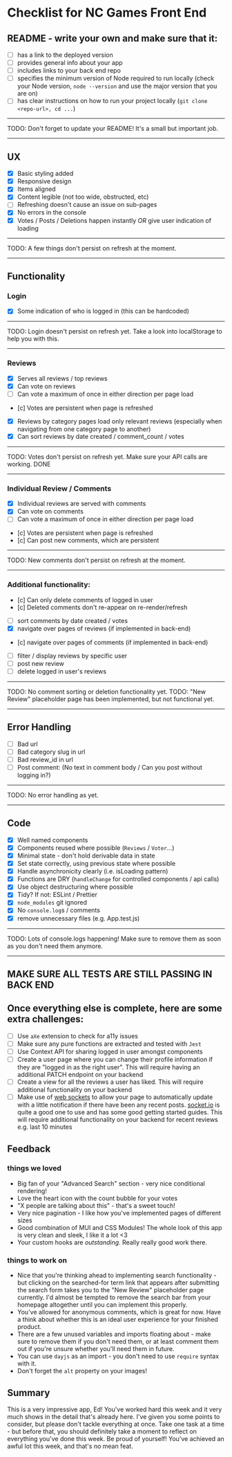 # Checklist for NC Games Front End

## README - write your own and make sure that it:

- [ ] has a link to the deployed version
- [ ] provides general info about your app
- [ ] includes links to your back end repo
- [ ] specifies the minimum version of Node required to run locally (check your Node version, `node --version` and use the major version that you are on)
- [ ] has clear instructions on how to run your project locally (`git clone <repo-url>, cd ...`)

---

TODO: Don't forget to update your README! It's a small but important job.

---

## UX

- [x] Basic styling added
- [x] Responsive design
- [x] Items aligned
- [x] Content legible (not too wide, obstructed, etc)
- [ ] Refreshing doesn't cause an issue on sub-pages
- [x] No errors in the console
- [x] Votes / Posts / Deletions happen instantly _OR_ give user indication of loading

---

TODO: A few things don't persist on refresh at the moment.

---

## Functionality

### Login

- [x] Some indication of who is logged in (this can be hardcoded)

---

TODO: Login doesn't persist on refresh yet. Take a look into localStorage to help you with this.

---

### Reviews

- [x] Serves all reviews / top reviews
- [x] Can vote on reviews
- [ ] Can vote a maximum of once in either direction per page load
- [c] Votes are persistent when page is refreshed
- [x] Reviews by category pages load only relevant reviews (especially when navigating from one category page to another)
- [x] Can sort reviews by date created / comment_count / votes

---

TODO: Votes don't persist on refresh yet. Make sure your API calls are working. DONE

---

### Individual Review / Comments

- [x] Individual reviews are served with comments
- [x] Can vote on comments
- [ ] Can vote a maximum of once in either direction per page load
- [c] Votes are persistent when page is refreshed
- [c] Can post new comments, which are persistent

---

TODO: New comments don't persist on refresh at the moment.

---

### Additional functionality:

- [c] Can only delete comments of logged in user
- [c] Deleted comments don't re-appear on re-render/refresh
- [ ] sort comments by date created / votes
- [x] navigate over pages of reviews (if implemented in back-end)
- [c] navigate over pages of comments (if implemented in back-end)
- [ ] filter / display reviews by specific user
- [ ] post new review
- [ ] delete logged in user's reviews

---

TODO: No comment sorting or deletion functionality yet.
TODO: "New Review" placeholder page has been implemented, but not functional yet.

---

## Error Handling

- [ ] Bad url
- [ ] Bad category slug in url
- [ ] Bad review_id in url
- [ ] Post comment: (No text in comment body / Can you post without logging in?)

---

TODO: No error handling as yet.

---

## Code

- [x] Well named components
- [x] Components reused where possible (`Reviews` / `Voter`...)
- [x] Minimal state - don't hold derivable data in state
- [x] Set state correctly, using previous state where possible
- [x] Handle asynchronicity clearly (i.e. isLoading pattern)
- [x] Functions are DRY (`handleChange` for controlled components / api calls)
- [x] Use object destructuring where possible
- [x] Tidy? If not: ESLint / Prettier
- [x] `node_modules` git ignored
- [x] No `console.log`s / comments
- [x] remove unnecessary files (e.g. App.test.js)

---

TODO: Lots of console.logs happening! Make sure to remove them as soon as you don't need them anymore.

---

## MAKE SURE ALL TESTS ARE STILL PASSING IN BACK END

## Once everything else is complete, here are some extra challenges:

- [ ] Use `aXe` extension to check for a11y issues
- [ ] Make sure any pure functions are extracted and tested with `Jest`
- [ ] Use Context API for sharing logged in user amongst components
- [ ] Create a user page where you can change their profile information if they are "logged in as the right user". This will require having an additional PATCH endpoint on your backend
- [ ] Create a view for all the reviews a user has liked. This will require additional functionality on your backend
- [ ] Make use of [web sockets](https://en.wikipedia.org/wiki/WebSocket) to allow your page to automatically update with a little notification if there have been any recent posts. [socket.io](https://socket.io/) is quite a good one to use and has some good getting started guides. This will require additional functionality on your backend for recent reviews e.g. last 10 minutes

## Feedback

### things we loved

- Big fan of your "Advanced Search" section - very nice conditional rendering!
- Love the heart icon with the count bubble for your votes
- "X people are talking about this" - that's a sweet touch!
- Very nice pagination - I like how you've implemented pages of different sizes
- Good combination of MUI and CSS Modules! The whole look of this app is very clean and sleek, I like it a lot <3
- Your custom hooks are _outstanding_. Really really good work there.

### things to work on

- Nice that you're thinking ahead to implementing search functionality - but clicking on the searched-for term link that appears after submitting the search form takes you to the "New Review" placeholder page currently. I'd almost be tempted to remove the search bar from your homepage altogether until you can implement this properly.
- You've allowed for anonymous comments, which is great for now. Have a think about whether this is an ideal user experience for your finished product.
- There are a few unused variables and imports floating about - make sure to remove them if you don't need them, or at least comment them out if you're unsure whether you'll need them in future.
- You can use `dayjs` as an import - you don't need to use `require` syntax with it.
- Don't forget the `alt` property on your images!

## Summary

This is a very impressive app, Ed! You've worked hard this week and it very much shows in the detail that's already here. I've given you some points to consider, but please don't tackle everything at once. Take one task at a time - but before that, you should definitely take a moment to reflect on everything you've done this week. Be proud of yourself! You've achieved an awful lot this week, and that's no mean feat.
